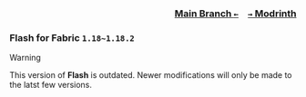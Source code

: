 ### <p align=right>[Main Branch `←`](https://github.com/KrLite/Mod.Flash)&emsp;[`→` Modrinth](https://modrinth.com/mod/flash)</p>

### Flash for Fabric `1.18~1.18.2`

> [!WARNING]
> This version of **Flash** is outdated. Newer modifications will only be made to the latst few versions.
